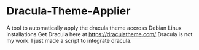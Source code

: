 # Dracula-Theme-Applier
A tool to automatically apply the dracula theme accross Debian Linux installations
Get Dracula here at https://draculatheme.com/ Dracula is not my work. I just made a script to integrate dracula. 
